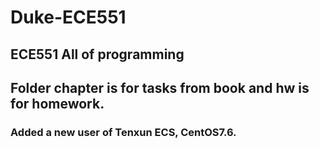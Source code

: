 # Duke-ECE551
## ECE551 All of programming
## Folder chapter is for tasks from book and hw is for homework.
### Added a new user of Tenxun ECS, CentOS7.6.
